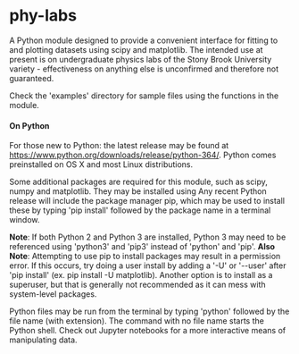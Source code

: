 # phy-labs
A Python module designed to provide a convenient interface for fitting to and plotting datasets using scipy and 
matplotlib. The intended use at present is on undergraduate physics labs of the Stony Brook University variety - 
effectiveness on anything else is unconfirmed and therefore not guaranteed.

Check the 'examples' directory for sample files using the functions in the module.

#### On Python
For those new to Python: the latest release may be found at https://www.python.org/downloads/release/python-364/.
Python comes preinstalled on OS X and most Linux distributions.

Some additional packages are required for this module, such as scipy, numpy and matplotlib. They may be installed using
Any recent Python release will include the package manager pip, which may be used to install these by typing 'pip 
install' followed by the package name in a terminal window. 

**Note**: If both Python 2 and Python 3 are installed, 
Python 3 may need to be referenced using 'python3' and 'pip3' instead of 'python' and 'pip'. **Also Note**: Attempting
to use pip to install packages may result in a permission error. If this occurs, try doing a user install by adding a
'-U' or '--user' after 'pip install' (ex. pip install -U matplotlib). Another option is to install as a superuser, but 
that is generally not recommended as it can mess with system-level packages.

Python files may be run from the terminal by typing 'python' followed by the file name (with extension). The command
with no file name starts the Python shell. Check out Jupyter notebooks for a more interactive means of manipulating
data.